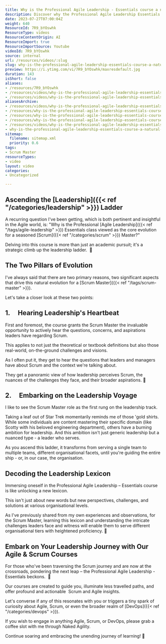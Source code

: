 ```yaml
---
title: Why is the Professional Agile Leadership - Essentials course a natural evolution for an experienced Scrum Master?
description: Discover why the Professional Agile Leadership Essentials course is the next step for Scrum Masters and Agile coaches in their leadership journey.
date: 2023-07-27T07:00:04Z
weight: 640
ResourceId: 7R9_bYOswhk
ResourceType: videos
ResourceContentOrigin: AI
ResourceImport: true
ResourceImportSource: Youtube
videoId: 7R9_bYOswhk
source: internal
url: /resources/videos/:slug
slug: why-is-the-professional-agile-leadership-essentials-course-a-natural-evolution-for-an-experienced-scrum-master
preview: https://i.ytimg.com/vi/7R9_bYOswhk/maxresdefault.jpg
duration: 143
isShort: false
aliases:
- /resources/7R9_bYOswhk
- /resources/videos/why-is-the-professional-agile-leadership-essentials-course-a-natural-evolution-for-an-experienced-scrum-master
- /resources/videos/why-is-the-professional-agile-leadership-essentials-course-a-natural-evolution-for-an-experienced
aliasesArchive:
- /resources/videos/why-is-the-professional-agile-leadership-essentials-course-a-natural-evolution-for-an-experienced-scrum-master
- /resources/why-is-the-professional-agile-leadership-essentials-course-a-natural-evolution-for-an-experienced-scrum-master-2
- /resources/why-is-the-professional-agile-leadership-essentials-course-a-natural-evolution-for-an-experienced-scrum-master
- /resources/why-is-the-professional-agile-leadership-essentials-course-a-natural-evolution-for-an-experienced
- /resources/videos/why-is-the-professional-agile-leadership-essentials-course-a-natural-evolution-for-an-experienced
- why-is-the-professional-agile-leadership-essentials-course-a-natural-evolution-for-an-experienced-scrum-master
sitemap:
  filename: sitemap.xml
  priority: 0.6
tags:
- Scrum Master
resourceTypes:
- video
layout: video
categories:
- Uncategorized

---
```

## Ascending the [Leadership]({{< ref "/categories/leadership" >}}) Ladder

A recurring question I've been getting, which is both pertinent and insightful in the Agile world, is: "Why is the Professional [Agile Leadership]({{< ref "/tags/agile-leadership" >}}) Essentials class viewed as the core evolution for a seasoned [Scrum]({{< ref "/categories/scrum" >}}) Master?"

Delving into this course is more than just an academic pursuit; it's a strategic climb up the leadership ladder.  🎯

## The Two Pillars of Evolution

I've always said that there are two primary reasons, two significant aspects that drive this natural evolution for a [Scrum Master]({{< ref "/tags/scrum-master" >}}).

Let's take a closer look at these two points:

## 1.     Hearing Leadership's Heartbeat

First and foremost, the course grants the Scrum Master the invaluable opportunity to actively hear the questions, concerns, and aspirations leaders have regarding Scrum.

This applies to not just the theoretical or textbook definitions but also those real-world, on-the-ground challenges and visions.

As I often put it, they get to hear the questions that leaders and managers have about Scrum and the context we're talking about.

They get a panoramic view of how leadership perceives Scrum, the nuances of the challenges they face, and their broader aspirations. 🌟

## 2.     Embarking on the Leadership Voyage

I like to see the Scrum Master role as the first rung on the leadership track.

Taking a leaf out of Star Trek momentarily reminds me of those 'gold shirts. While some individuals are content mastering their specific domain (like Scotty with his beloved engineering department), others have a burning ambition for leadership. And this ambition isn't just generic leadership but a nuanced type - a leader who serves.

As you ascend this ladder, it transforms from serving a single team to multiple teams, different organisational facets, until you're guiding the entire ship - or, in our case, the organisation.

## Decoding the Leadership Lexicon

Immersing oneself in the Professional Agile Leadership – Essentials course is like unlocking a new lexicon.

This isn't just about new words but new perspectives, challenges, and solutions at various organisational levels.

As I've previously shared from my own experiences and observations, for the Scrum Master, learning this lexicon and understanding the intricate challenges leaders face and witness will enable them to serve different organisational tiers with heightened proficiency. 🎯

## Embark on Your Leadership Journey with Our Agile & Scrum Courses

For those who've been traversing the Scrum journey and are now at the crossroads, pondering the next leap – the Professional Agile Leadership - Essentials beckons.  🌟

Our courses are created to guide you, illuminate less travelled paths, and offer profound and actionable  Scrum and Agile insights.

Let's converse if any of this resonates with you or triggers a tiny spark of curiosity about Agile, Scrum, or even the broader realm of [DevOps]({{< ref "/categories/devops" >}}).

If you wish to engage in anything Agile, Scrum, or DevOps, please grab a coffee slot with me through Naked Agility.

Continue soaring and embracing the unending journey of learning! 🌠
